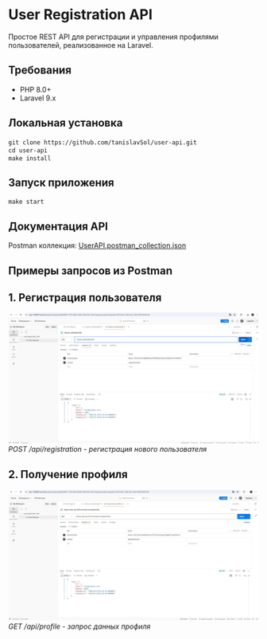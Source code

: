 # User Registration API

Простое REST API для регистрации и управления профилями пользователей, реализованное на Laravel.

## Требования

- PHP 8.0+
- Laravel 9.x

## Локальная установка

```
git clone https://github.com/tanislavSol/user-api.git
cd user-api
make install
```

## Запуск приложения

```
make start
```
## Документация API

Postman коллекция: [UserAPI.postman_collection.json](/docs/UserAPI.postman_collection.json)

## Примеры запросов из Postman

## 1. Регистрация пользователя

![Регистрация пользователя](screenshots/registration.jpg)  
*POST /api/registration - регистрация нового пользователя*

## 2. Получение профиля

![Запрос профиля](screenshots/profile_request.jpg)  
*GET /api/profile - запрос данных профиля*
